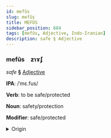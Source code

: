 ```yaml
---
id: mefûs
slug: mefûs
title: MEFÛS
sidebar_position: 684
tags: [mefûs, Adjective, Indo-Iranian]
description: safe § Adjective
---
```


### mefûs&emsp;<span kind="abugida">ƶɿɤ́ʄ</span>

*safe* **§** [Adjective](../../tags/Adjective)

**IPA**: /ˈmɛ.fus/

**Verb**: to be safe/protected

**Noun**: safety/protection

**Modifier**: safe/protected

<details>
    <summary>Origin</summary>
    Hindi महफ़ूज़ mahfūz [mɛɦ.fuːz]<br/>
    <em>Indo-Iranian Language Family</em>
</details>